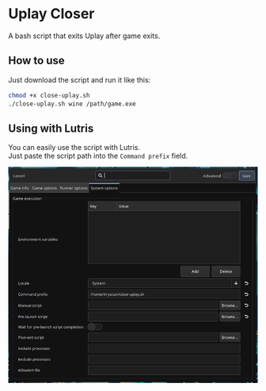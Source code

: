 # Uplay Closer
A bash script that exits Uplay after game exits.

## How to use
Just download the script and run it like this:
```bash
chmod +x close-uplay.sh
./close-uplay.sh wine /path/game.exe
```
## Using with Lutris
You can easily use the script with Lutris.\
Just paste the script path into the `Command prefix` field.

<img src="screens/lutris-sys-opts.png" alt="Lutris screenshot">
